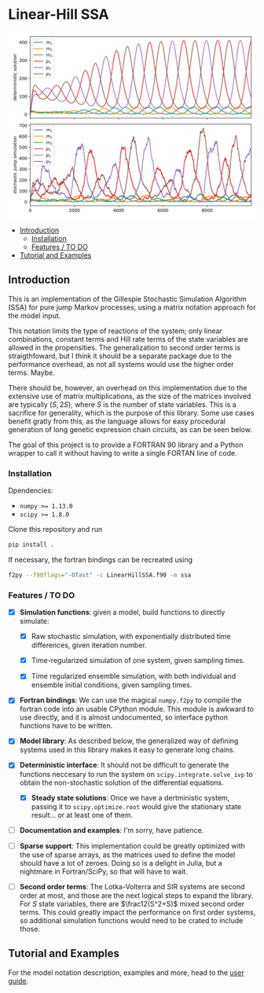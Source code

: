 # Linear-Hill SSA

![](doc/repressilator.svg)

<!-- @import "[TOC]" {cmd="toc" depthFrom=2 depthTo=6 orderedList=false} -->

<!-- code_chunk_output -->

- [Introduction](#introduction)
  - [Installation](#installation)
  - [Features / TO DO](#features-to-do)
- [Tutorial and Examples](#tutorial-and-examples)

<!-- /code_chunk_output -->


## Introduction

This is an implementation of the Gillespie Stochastic Simulation Algorithm (SSA) for pure jump Markov processes, using a matrix notation approach for the model input. 

This notation limits the type of reactions of the system; only linear combinations, constant terms and Hill rate terms of the state variables are allowed in the propensities. The generalization to second order terms is straigthfoward, but I think it should be a separate package due to the performance overhead, as not all systems would use the higher order terms. Maybe.

There should be, however, an overhead on this implementation due to the extensive use of matrix multiplications, as the size of the matrices involved are typically $(S,2S)$, where $S$ is the number of state variables. This is a sacrifice for generality, which is the purpose of this library. Some use cases benefit gratly from this, as the language allows for easy procedural generation of long genetic expression chain circuits, as can be seen below.

The goal of this project is to provide a FORTRAN 90 library and a Python wrapper to call it without having to write a single FORTAN line of code.

### Installation

Dpendencies:

* `numpy >= 1.13.0`
* `scipy >= 1.8.0`

Clone this repository and run
```bash
pip install .
```

If necessary, the fortran bindings can be recreated using
```bash
f2py --f90flags="-Ofast" -c LinearHillSSA.f90 -m ssa 
```


### Features / TO DO

- [x] **Simulation functions**: given a model, build functions to directly simulate:
    
    - [x] Raw stochastic simulation, with exponentially distributed time differences, given iteration number.
    
    - [x] Time-regularized simulation of one system, given sampling times.
    
    - [x] Time regularized ensemble simulation, with both individual and ensemble initial conditions, given sampling times.

- [x] **Fortran bindings**: We can use the magical `numpy.f2py` to compile the fortran code into an usable CPython module. This module is awkward to use directly, and it is almost undocumented, so interface python functions have to be written.

- [x] **Model library**: As described below, the generalized way of defining systems used in this library makes it easy to generate long chains.

- [x] **Deterministic interface**: It should not be difficult to generate the functions neccesary to run the system on `scipy.integrate.solve_ivp` to obtain the non-stochastic solution of the differential equations. 

    - [x] **Steady state solutions**: Once we have a dertministic system, passing it to `scipy.optimize.root` would give the stationary state result... or at least one of them. 

- [ ] **Documentation and examples**: I'm sorry, have patience.

- [ ] **Sparse support**: This implementation could be greatly optimized with the use of sparse arrays, as the matrices used to define the model should have a lot of zeroes. Doing so is a delight in Julia, but a nightmare in Fortran/SciPy, so that will have to wait.

- [ ] **Second order terms**: The Lotka-Volterra and SIR systems are second order at most, and those are the next logical steps to expand the library. For $S$ state variables, there are $\frac12(S^2+S)$ mixed second order terms. This could greatly impact the performance on first order systems, so additional simulation functions would need to be crated to include those.


## Tutorial and Examples

For the model notation description, examples and more, head to the [user guide](doc/user_guide.md).

